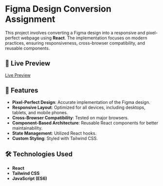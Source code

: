 # Figma Design Conversion Assignment

This project involves converting a Figma design into a responsive and pixel-perfect webpage using **React**. The implementation focuses on modern practices, ensuring responsiveness, cross-browser compatibility, and reusable components.

## 📄 Live Preview

[Live Preview](https://softion-react-product-page.vercel.app/)

## 🚀 Features

- **Pixel-Perfect Design**: Accurate implementation of the Figma design.
- **Responsive Layout**: Optimized for all devices, including desktops, tablets, and mobile phones.
- **Cross-Browser Compatibility**: Tested on major browsers.
- **Component-Based Architecture**: Reusable React components for better maintainability.
- **State Management**: Utilized React hooks.
- **Custom Styling**: Styled with Tailwind CSS.

## 🛠️ Technologies Used

- **React**
- **Tailwind CSS**
- **JavaScript (ES6)**
